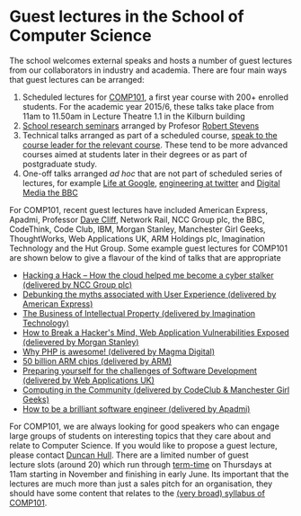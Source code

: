 # Guest lectures in the School of Computer Science

The school welcomes external speaks and hosts a number of guest lectures from our collaborators in industry and academia. There are four main ways that guest lectures can be arranged:

  1. Scheduled lectures for [COMP101](https://studentnet.cs.manchester.ac.uk/ugt/COMP10120/syllabus/), a first year course with 200+ enrolled students. For the academic year 2015/6, these talks take place from 11am to 11.50am in Lecture Theatre 1.1 in the Kilburn building
  2. [School research seminars](http://www.cs.manchester.ac.uk/our-research/seminars/) arranged by Profesor [Robert Stevens](http://www.cs.man.ac.uk/~stevensr/)
  3. Technical talks arranged as part of a scheduled course, [speak to the course leader for the relevant course](http://www.cs.manchester.ac.uk/about-us/staff/). These tend to be more advanced courses aimed at students later in their degrees or as part of postgraduate study.
  4. One-off talks arranged *ad hoc* that are not part of scheduled series of lectures, for example [Life at Google](https://docs.google.com/presentation/d/1_YQw3gyfOVGB4C0HAM89eREGTJ95GSMwnCv48UWws1s/edit?pli=1), [engineering at twitter](http://www.cs.manchester.ac.uk/about-us/news-and-events/full-article/?articleid=188) and [Digital Media the BBC](http://www.cs.manchester.ac.uk/industry/news/full-article/?articleid=432)

For COMP101, recent guest lectures have included American Express, Apadmi, Professor [Dave Cliff](https://en.wikipedia.org/wiki/Dave_Cliff_(computer_scientist)), Network Rail, NCC Group plc, the BBC,  CodeThink, Code Club, IBM, Morgan Stanley, Manchester Girl Geeks, ThoughtWorks, Web Applications UK, ARM Holdings plc, Imagination Technology and the Hut Group. Some example guest lectures for COMP101 are shown below to give a flavour of the kind of talks that are appropriate

* [Hacking a Hack – How the cloud helped me become a cyber stalker (delivered by NCC Group plc)](http://www.cs.manchester.ac.uk/study/news/full-article/?articleid=1916)
* [Debunking the myths associated with User Experience (delivered by American Express)](http://www.cs.manchester.ac.uk/about-us/news-and-events/full-article/?articleid=1797)
* [The Business of Intellectual Property (delivered by Imagination Technology)](https://dl.dropboxusercontent.com/u/3560709/Business%20of%20IP%20-%20Updated%2018112014.pdf)
* [How to Break a Hacker's Mind, Web Application Vulnerabilities Exposed (delievered by Morgan Stanley)](http://www.cs.manchester.ac.uk/employability/news/full-article/?articleid=628)
* [Why PHP is awesome! (delivered by Magma Digital)](http://www.cs.manchester.ac.uk/about-us/news-and-events/full-article/?articleid=734)
* [50 billion ARM chips (delivered by ARM)](http://www.cs.manchester.ac.uk/about-us/news-and-events/full-article/?articleid=790)
* [Preparing yourself for the challenges of Software Development (delivered by Web Applications UK)](http://www.cs.manchester.ac.uk/industry/news/full-article/?articleid=402)
* [Computing in the Community (delivered by CodeClub & Manchester Girl Geeks)](http://www.cs.manchester.ac.uk/employability/news/full-article/?articleid=1929)
* [How to be a brilliant software engineer (delivered by Apadmi)](http://www.cs.manchester.ac.uk/industry/news/full-article/?articleid=2002)

For COMP101, we are always looking for good speakers who can engage large groups of students on interesting topics that they care about and relate to Computer Science. If you would like to propose a guest lecture, please contact [Duncan Hull](http://www.cs.man.ac.uk/~hulld/). There are a limited number of guest lecture slots (around 20) which run through [term-time](http://www.manchester.ac.uk/discover/key-dates/) on Thursdays at 11am starting in November and finishing in early June. Its important that the lectures are much more than just a sales pitch for an organisation, they should have some content that relates to the [(very broad) syllabus of COMP101](https://studentnet.cs.manchester.ac.uk/ugt/COMP10120/syllabus/).
